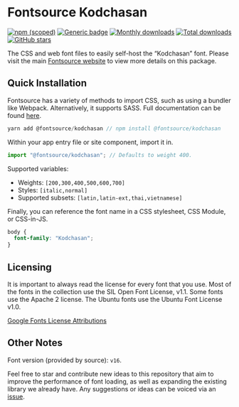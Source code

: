 # Fontsource Kodchasan

[![npm (scoped)](https://img.shields.io/npm/v/@fontsource/kodchasan?color=brightgreen)](https://www.npmjs.com/package/@fontsource/kodchasan) [![Generic badge](https://img.shields.io/badge/fontsource-passing-brightgreen)](https://github.com/fontsource/fontsource) [![Monthly downloads](https://badgen.net/npm/dm/@fontsource/kodchasan)](https://github.com/fontsource/fontsource) [![Total downloads](https://badgen.net/npm/dt/@fontsource/kodchasan)](https://github.com/fontsource/fontsource) [![GitHub stars](https://img.shields.io/github/stars/fontsource/fontsource.svg?style=social&label=Star)](https://github.com/fontsource/fontsource/stargazers)

The CSS and web font files to easily self-host the “Kodchasan” font. Please visit the main [Fontsource website](https://fontsource.org/fonts/kodchasan) to view more details on this package.

## Quick Installation

Fontsource has a variety of methods to import CSS, such as using a bundler like Webpack. Alternatively, it supports SASS. Full documentation can be found [here](https://fontsource.org/docs/introduction).

```javascript
yarn add @fontsource/kodchasan // npm install @fontsource/kodchasan
```

Within your app entry file or site component, import it in.

```javascript
import "@fontsource/kodchasan"; // Defaults to weight 400.
```

Supported variables:

- Weights: `[200,300,400,500,600,700]`
- Styles: `[italic,normal]`
- Supported subsets: `[latin,latin-ext,thai,vietnamese]`

Finally, you can reference the font name in a CSS stylesheet, CSS Module, or CSS-in-JS.

```css
body {
  font-family: "Kodchasan";
}
```

## Licensing

It is important to always read the license for every font that you use.
Most of the fonts in the collection use the SIL Open Font License, v1.1. Some fonts use the Apache 2 license. The Ubuntu fonts use the Ubuntu Font License v1.0.

[Google Fonts License Attributions](https://fonts.google.com/attribution)

## Other Notes

Font version (provided by source): `v16`.

Feel free to star and contribute new ideas to this repository that aim to improve the performance of font loading, as well as expanding the existing library we already have. Any suggestions or ideas can be voiced via an [issue](https://github.com/fontsource/fontsource/issues).
